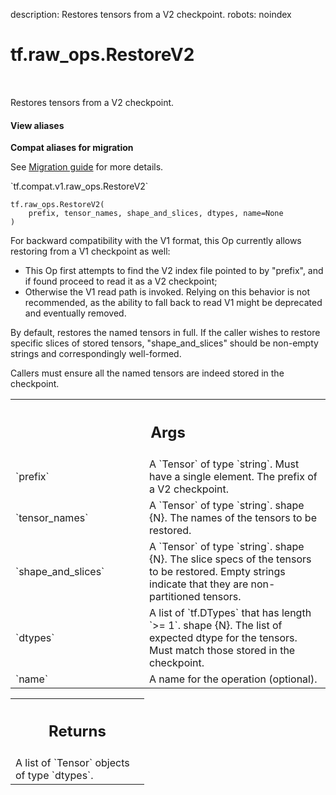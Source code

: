 description: Restores tensors from a V2 checkpoint.
robots: noindex

# tf.raw_ops.RestoreV2

<!-- Insert buttons and diff -->

<table class="tfo-notebook-buttons tfo-api nocontent" align="left">

</table>



Restores tensors from a V2 checkpoint.

<section class="expandable">
  <h4 class="showalways">View aliases</h4>
  <p>
<b>Compat aliases for migration</b>
<p>See
<a href="https://www.tensorflow.org/guide/migrate">Migration guide</a> for
more details.</p>
<p>`tf.compat.v1.raw_ops.RestoreV2`</p>
</p>
</section>

<pre class="devsite-click-to-copy prettyprint lang-py tfo-signature-link">
<code>tf.raw_ops.RestoreV2(
    prefix, tensor_names, shape_and_slices, dtypes, name=None
)
</code></pre>



<!-- Placeholder for "Used in" -->

For backward compatibility with the V1 format, this Op currently allows
restoring from a V1 checkpoint as well:
  - This Op first attempts to find the V2 index file pointed to by "prefix", and
    if found proceed to read it as a V2 checkpoint;
  - Otherwise the V1 read path is invoked.
Relying on this behavior is not recommended, as the ability to fall back to read
V1 might be deprecated and eventually removed.

By default, restores the named tensors in full.  If the caller wishes to restore
specific slices of stored tensors, "shape_and_slices" should be non-empty
strings and correspondingly well-formed.

Callers must ensure all the named tensors are indeed stored in the checkpoint.

<!-- Tabular view -->
 <table class="responsive fixed orange">
<colgroup><col width="214px"><col></colgroup>
<tr><th colspan="2"><h2 class="add-link">Args</h2></th></tr>

<tr>
<td>
`prefix`
</td>
<td>
A `Tensor` of type `string`.
Must have a single element.  The prefix of a V2 checkpoint.
</td>
</tr><tr>
<td>
`tensor_names`
</td>
<td>
A `Tensor` of type `string`.
shape {N}.  The names of the tensors to be restored.
</td>
</tr><tr>
<td>
`shape_and_slices`
</td>
<td>
A `Tensor` of type `string`.
shape {N}.  The slice specs of the tensors to be restored.
Empty strings indicate that they are non-partitioned tensors.
</td>
</tr><tr>
<td>
`dtypes`
</td>
<td>
A list of `tf.DTypes` that has length `>= 1`.
shape {N}.  The list of expected dtype for the tensors.  Must match
those stored in the checkpoint.
</td>
</tr><tr>
<td>
`name`
</td>
<td>
A name for the operation (optional).
</td>
</tr>
</table>



<!-- Tabular view -->
 <table class="responsive fixed orange">
<colgroup><col width="214px"><col></colgroup>
<tr><th colspan="2"><h2 class="add-link">Returns</h2></th></tr>
<tr class="alt">
<td colspan="2">
A list of `Tensor` objects of type `dtypes`.
</td>
</tr>

</table>

